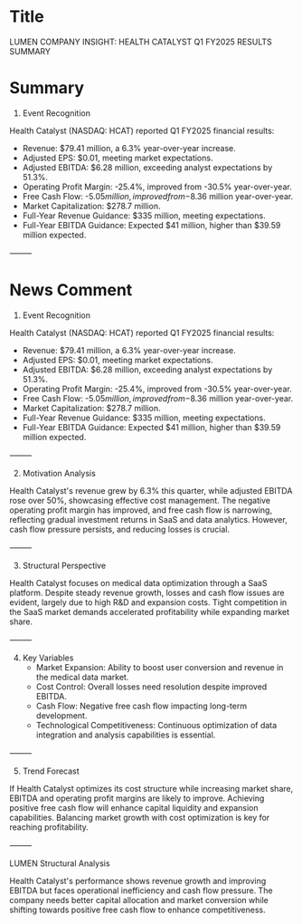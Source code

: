 # Title
LUMEN COMPANY INSIGHT: HEALTH CATALYST Q1 FY2025 RESULTS SUMMARY

# Summary
1. Event Recognition

Health Catalyst (NASDAQ: HCAT) reported Q1 FY2025 financial results:
   - Revenue: $79.41 million, a 6.3% year-over-year increase.
   - Adjusted EPS: $0.01, meeting market expectations.
   - Adjusted EBITDA: $6.28 million, exceeding analyst expectations by 51.3%.
   - Operating Profit Margin: -25.4%, improved from -30.5% year-over-year.
   - Free Cash Flow: -$5.05 million, improved from -$8.36 million year-over-year.
   - Market Capitalization: $278.7 million.
   - Full-Year Revenue Guidance: $335 million, meeting expectations.
   - Full-Year EBITDA Guidance: Expected $41 million, higher than $39.59 million expected.

⸻

# News Comment
1. Event Recognition

Health Catalyst (NASDAQ: HCAT) reported Q1 FY2025 financial results:
   - Revenue: $79.41 million, a 6.3% year-over-year increase.
   - Adjusted EPS: $0.01, meeting market expectations.
   - Adjusted EBITDA: $6.28 million, exceeding analyst expectations by 51.3%.
   - Operating Profit Margin: -25.4%, improved from -30.5% year-over-year.
   - Free Cash Flow: -$5.05 million, improved from -$8.36 million year-over-year.
   - Market Capitalization: $278.7 million.
   - Full-Year Revenue Guidance: $335 million, meeting expectations.
   - Full-Year EBITDA Guidance: Expected $41 million, higher than $39.59 million expected.

⸻

2. Motivation Analysis

Health Catalyst's revenue grew by 6.3% this quarter, while adjusted EBITDA rose over 50%, showcasing effective cost management. The negative operating profit margin has improved, and free cash flow is narrowing, reflecting gradual investment returns in SaaS and data analytics. However, cash flow pressure persists, and reducing losses is crucial.

⸻

3. Structural Perspective

Health Catalyst focuses on medical data optimization through a SaaS platform. Despite steady revenue growth, losses and cash flow issues are evident, largely due to high R&D and expansion costs. Tight competition in the SaaS market demands accelerated profitability while expanding market share.

⸻

4. Key Variables
   - Market Expansion: Ability to boost user conversion and revenue in the medical data market.
   - Cost Control: Overall losses need resolution despite improved EBITDA.
   - Cash Flow: Negative free cash flow impacting long-term development.
   - Technological Competitiveness: Continuous optimization of data integration and analysis capabilities is essential.

⸻

5. Trend Forecast

If Health Catalyst optimizes its cost structure while increasing market share, EBITDA and operating profit margins are likely to improve. Achieving positive free cash flow will enhance capital liquidity and expansion capabilities. Balancing market growth with cost optimization is key for reaching profitability.

⸻

LUMEN Structural Analysis

Health Catalyst's performance shows revenue growth and improving EBITDA but faces operational inefficiency and cash flow pressure. The company needs better capital allocation and market conversion while shifting towards positive free cash flow to enhance competitiveness.
